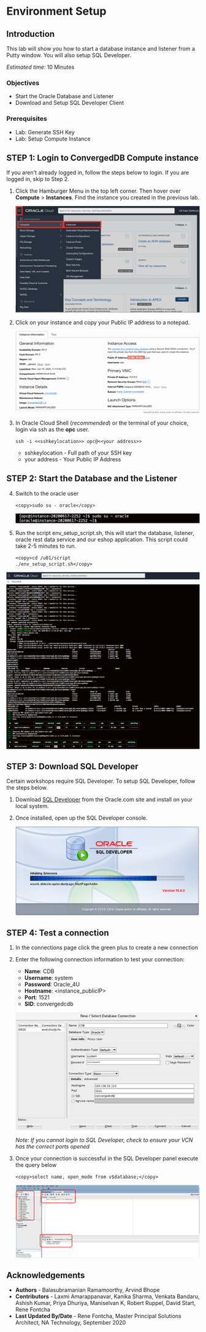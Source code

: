 # Environment Setup

## Introduction
This lab will show you how to start a database instance and listener from a Putty window. You will also setup SQL Developer.

*Estimated time:* 10 Minutes

### Objectives
- Start the Oracle Database and Listener
- Download and Setup SQL Developer Client

### Prerequisites

- Lab: Generate SSH Key
- Lab: Setup Compute Instance

## **STEP 1:** Login to ConvergedDB Compute instance
If you aren't already logged in, follow the steps below to login.  If you are logged in, skip to Step 2.

1. Click the Hamburger Menu in the top left corner. Then hover over **Compute** > **Instances**. Find the instance you created in the previous lab.

   ![](./images/nav_compute_instance.png " ")

2. Click on your instance and copy your Public IP address to a notepad.

   ![](./images/public_ip.png " ")


3. In Oracle Cloud Shell (*recommended*) or the terminal of your choice, login via ssh as the **opc** user.  

      ````
      ssh -i <<sshkeylocation>> opc@<<your address>>
      ````

      - sshkeylocation - Full path of your SSH key
      - your address - Your Public IP Address

## **STEP 2:** Start the Database and the Listener
4. Switch to the oracle user
      ````
      <copy>sudo su - oracle</copy>
      ````

   ![](./images/env1.png " ")

5.  Run the script env\_setup\_script.sh, this will start the database, listener, oracle rest data service and our eshop application. This script could take 2-5 minutes to run.


      ````
      <copy>cd /u01/script
      ./env_setup_script.sh</copy>
      ````
   ![](./images/setup-script.png " ")

## **STEP 3:** Download SQL Developer
Certain workshops require SQL Developer.  To setup SQL Developer, follow the steps below.

1. Download [SQL Developer](https://www.oracle.com/tools/downloads/sqldev-downloads.html) from the Oracle.com site and install on your local system.

2. Once installed, open up the SQL Developer console.

      ![](./images/start-sql-developer.png " ")

## **STEP 4:**  Test a connection
1.  In the connections page click the green plus to create a new connection

2.  Enter the following connection information to test your connection:
      - **Name**: CDB
      - **Username**: system
      - **Password**: Oracle_4U
      - **Hostname**: <instance_publicIP>
      - **Port**: 1521
      - **SID**: convergedcdb

    ![](./images/sql_developer_connection.png " ")

    *Note: If you cannot login to SQL Developer, check to ensure your VCN has the correct ports opened*

3.  Once your connection is successful in the SQL Developer panel execute the query below
      ````
      <copy>select name, open_mode from v$database;</copy>
      ````

      ![](./images/vdatabase.png " ")

## Acknowledgements
* **Authors** - Balasubramanian Ramamoorthy, Arvind Bhope
* **Contributors** - Laxmi Amarappanavar, Kanika Sharma, Venkata Bandaru, Ashish Kumar, Priya Dhuriya, Maniselvan K, Robert Ruppel, David Start, Rene Fontcha
* **Last Updated By/Date** - Rene Fontcha, Master Principal Solutions Architect, NA Technology, September 2020


